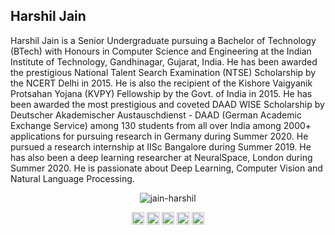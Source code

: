 ## Harshil Jain
 
Harshil Jain is a Senior Undergraduate pursuing a Bachelor of Technology (BTech) with Honours in Computer Science and Engineering at the Indian Institute of Technology, Gandhinagar, Gujarat, India. He has been awarded the prestigious National Talent Search Examination (NTSE) Scholarship by the NCERT Delhi in 2015. He is also the recipient of the Kishore Vaigyanik Protsahan Yojana (KVPY) Fellowship by the Govt. of India in 2015. He has been awarded the most prestigious and coveted DAAD WISE Scholarship by Deutscher Akademischer Austauschdienst - DAAD (German Academic Exchange Service) among 130 students from all over India among 2000+ applications for pursuing research in Germany during Summer 2020. He pursued a research internship at IISc Bangalore during Summer 2019. He has also been a deep learning researcher at NeuralSpace, London during Summer 2020. He is passionate about Deep Learning, Computer Vision and Natural Language Processing.

<p align="center">
 <img src="https://github-readme-stats.vercel.app/api?username=jain-harshil&theme=dark&show_icons=true&count_private=true&include_all_commits=true" alt="jain-harshil" />
 </p>
<p align="center">
<a href="https://harshiljain.in" target="blank"><img align="center" src="https://image.flaticon.com/icons/svg/44/44386.svg" alt="jain-harshil" height="20" width="20" /></a>
<a href="https://github.com/jain-harshil" target="blank"><img align="center" src="https://cdn.jsdelivr.net/npm/simple-icons@3.0.1/icons/github.svg" alt="jain-harshil" height="20" width="20" /></a>
<a href="https://linkedin.com/in/jainharshil" target="blank"><img align="center" src="https://cdn.jsdelivr.net/npm/simple-icons@3.0.1/icons/linkedin.svg" alt="jainharshil" height="20" width="20" /></a>
<a href="https://twitter.com/jain__harshil" target="blank"><img align="center" src="https://cdn.jsdelivr.net/npm/simple-icons@3.0.1/icons/twitter.svg" alt="jain__harshil" height="20" width="20" /></a>
<a href="https://fb.com/harshil.jain.3382" target="blank"><img align="center" src="https://cdn.jsdelivr.net/npm/simple-icons@3.0.1/icons/facebook.svg" alt="harshil.jain.3382" height="20" width="20" /></a>
</p>
